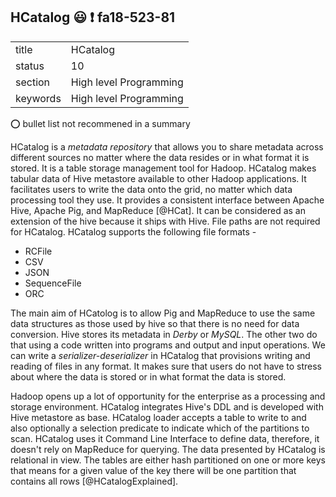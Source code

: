 ## HCatalog :smiley: :exclamation: fa18-523-81


|          |                        |
| -------- | ---------------------- |
| title    | HCatalog               | 
| status   | 10                     |
| section  | High level Programming |
| keywords | High level Programming |

:o: bullet list not recommened in a summary

HCatalog is a *metadata repository* that allows you to share metadata across different sources no matter where the data resides or in what format it is stored. It is a table storage management tool for Hadoop. HCatalog makes tabular data of Hive metastore available to other Hadoop applications. It facilitates users to write the data onto the grid, no matter which data processing tool they use. It provides a consistent interface between Apache Hive, Apache Pig, and MapReduce [@HCat]. It can be considered as an extension of the hive because it ships with Hive. File paths are not required for HCatalog. HCatalog supports the following file formats \- 
* RCFile
* CSV
* JSON
* SequenceFile
* ORC

The main aim of HCatolog is to allow Pig and MapReduce to use the same data structures as those used by hive so that there is no need for data conversion. Hive stores its metadata in *Derby* or *MySQL*. The other two do that using a code written into programs and output and input operations. We can write a *serializer-deserializer* in HCatalog that provisions writing and reading of files in any format. It makes sure that users do not have to stress about where the data is stored or in what format the data is stored.

Hadoop opens up a lot of opportunity for the enterprise as a processing and storage environment. HCatalog integrates Hive\'s DDL and is developed with Hive metastore as base. HCatalog loader accepts a table to write to and also optionally a selection predicate to indicate which of the partitions to scan. HCatalog uses it Command Line Interface to define data, therefore, it doesn\'t rely on MapReduce for querying. The data presented by HCatalog is relational in view. The tables are either hash partitioned on one or more keys that means for a given value of the key there will be one partition that contains all rows [@HCatalogExplained].


